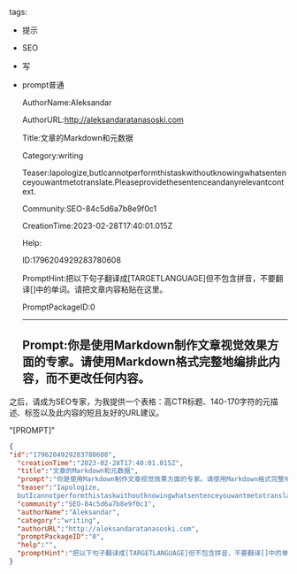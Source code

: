   tags: 
- 提示
- SEO
- 写
- prompt普通

  AuthorName:Aleksandar

  AuthorURL:http://aleksandaratanasoski.com

  Title:文章的Markdown和元数据

  Category:writing

  Teaser:Iapologize,butIcannotperformthistaskwithoutknowingwhatsentenceyouwantmetotranslate.Pleaseprovidethesentenceandanyrelevantcontext.

  Community:SEO-84c5d6a7b8e9f0c1

  CreationTime:2023-02-28T17:40:01.015Z

  Help:

  ID:1796204929283780608

  PromptHint:把以下句子翻译成[TARGETLANGUAGE]但不包含拼音，不要翻译[]中的单词。请把文章内容粘贴在这里。

  PromptPackageID:0

  ---

  ## Prompt:你是使用Markdown制作文章视觉效果方面的专家。请使用Markdown格式完整地编排此内容，而不更改任何内容。

之后，请成为SEO专家，为我提供一个表格：高CTR标题、140-170字符的元描述、标签以及此内容的短且友好的URL建议。

"[PROMPT]"

  ```json
  {
  "id":"1796204929283780608",
    "creationTime":"2023-02-28T17:40:01.015Z",
    "title":"文章的Markdown和元数据",
    "prompt":"你是使用Markdown制作文章视觉效果方面的专家。请使用Markdown格式完整地编排此内容，而不更改任何内容。\n\n之后，请成为SEO专家，为我提供一个表格：高CTR标题、140-170字符的元描述、标签以及此内容的短且友好的URL建议。\n\n\"[PROMPT]\"",
    "teaser":"Iapologize,
    butIcannotperformthistaskwithoutknowingwhatsentenceyouwantmetotranslate.Pleaseprovidethesentenceandanyrelevantcontext.",
    "community":"SEO-84c5d6a7b8e9f0c1",
    "authorName":"Aleksandar",
    "category":"writing",
    "authorURL":"http://aleksandaratanasoski.com",
    "promptPackageID":"0",
    "help":"",
    "promptHint":"把以下句子翻译成[TARGETLANGUAGE]但不包含拼音，不要翻译[]中的单词。请把文章内容粘贴在这里。"
  }
  ```
